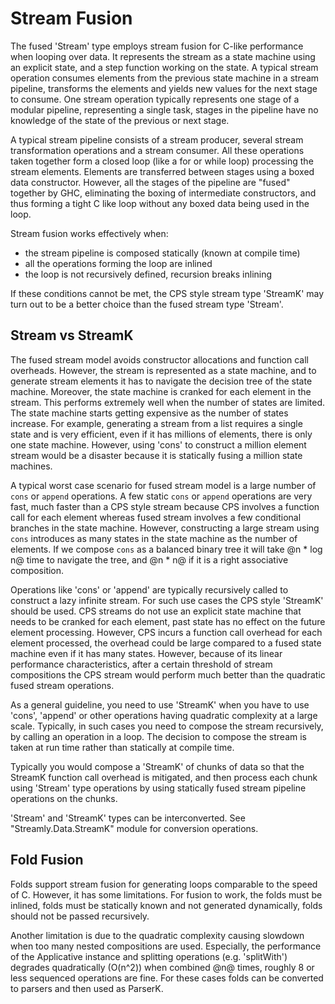 # Stream Fusion

The fused 'Stream' type employs stream fusion for C-like performance when
looping over data. It represents the stream as a state machine using an
explicit state, and a step function working on the state. A typical stream
operation consumes elements from the previous state machine in a stream
pipeline, transforms the elements and yields new values for the next stage to
consume. One stream operation typically represents one stage of a modular
pipeline, representing a single task, stages in the pipeline have no knowledge
of the state of the previous or next stage.

A typical stream pipeline consists of a stream producer, several stream
transformation operations and a stream consumer. All these operations taken
together form a closed loop (like a for or while loop) processing the stream
elements. Elements are transferred between stages using a boxed data
constructor. However, all the stages of the pipeline are "fused" together by
GHC, eliminating the boxing of intermediate constructors, and thus forming a
tight C like loop without any boxed data being used in the loop.

Stream fusion works effectively when:

* the stream pipeline is composed statically (known at compile time)
* all the operations forming the loop are inlined
* the loop is not recursively defined, recursion breaks inlining

If these conditions cannot be met, the CPS style stream type 'StreamK' may
turn out to be a better choice than the fused stream type 'Stream'.

## Stream vs StreamK

The fused stream model avoids constructor allocations and function call
overheads. However, the stream is represented as a state machine, and to
generate stream elements it has to navigate the decision tree of the state
machine. Moreover, the state machine is cranked for each element in the stream.
This performs extremely well when the number of states are limited. The state
machine starts getting expensive as the number of states increase. For example,
generating a stream from a list requires a single state and is very efficient,
even if it has millions of elements, there is only one state machine. However,
using 'cons' to construct a million element stream would be a disaster because
it is statically fusing a million state machines.

A typical worst case scenario for fused stream model is a large number of
`cons` or `append` operations. A few static `cons` or `append` operations
are very fast, much faster than a CPS style stream because CPS involves a
function call for each element whereas fused stream involves a few
conditional branches in the state machine. However, constructing a large
stream using `cons` introduces as many states in the state machine as the
number of elements. If we compose `cons` as a balanced binary tree it will
take @n * log n@ time to navigate the tree, and @n * n@ if it is a right
associative composition.

Operations like 'cons' or 'append' are typically recursively called to
construct a lazy infinite stream. For such use cases the CPS style 'StreamK'
should be used. CPS streams do not use an explicit state machine that needs to be
cranked for each element, past state has no effect on the future element
processing. However, CPS incurs a function call overhead for each element
processed, the overhead could be large compared to a fused state machine
even if it has many states. However, because of its linear performance
characteristics, after a certain threshold of stream compositions the CPS
stream would perform much better than the quadratic fused stream operations.

As a general guideline, you need to use 'StreamK' when you have to use
'cons', 'append' or other operations having quadratic complexity at a large
scale. Typically, in such cases you need to compose the stream recursively,
by calling an operation in a loop. The decision to compose the stream is
taken at run time rather than statically at compile time.

Typically you would compose a 'StreamK' of chunks of data so that the StreamK
function call overhead is mitigated, and then process each chunk using 'Stream'
type operations by using statically fused stream pipeline operations on the
chunks.

'Stream' and 'StreamK' types can be interconverted. See
"Streamly.Data.StreamK" module for conversion operations.

## Fold Fusion

Folds support stream fusion for generating loops comparable to the speed of
C. However, it has some limitations. For fusion to work, the folds must be
inlined, folds must be statically known and not generated dynamically, folds
should not be passed recursively.

Another limitation is due to the quadratic complexity causing slowdown when
too many nested compositions are used. Especially, the performance of the
Applicative instance and splitting operations (e.g. 'splitWith') degrades
quadratically (O(n^2)) when combined @n@ times, roughly 8 or less sequenced
operations are fine. For these cases folds can be converted to parsers and
then used as ParserK.
